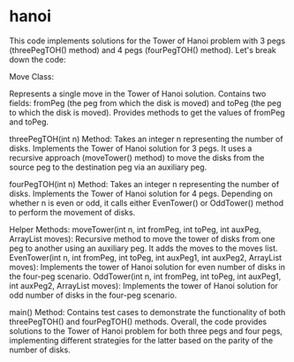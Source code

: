 # hanoi
This code implements solutions for the Tower of Hanoi problem with 3 pegs (threePegTOH() method) and 4 pegs (fourPegTOH() method). Let's break down the code:

Move Class:

Represents a single move in the Tower of Hanoi solution.
Contains two fields: fromPeg (the peg from which the disk is moved) and toPeg (the peg to which the disk is moved).
Provides methods to get the values of fromPeg and toPeg.

threePegTOH(int n) Method:
Takes an integer n representing the number of disks.
Implements the Tower of Hanoi solution for 3 pegs.
It uses a recursive approach (moveTower() method) to move the disks from the source peg to the destination peg via an auxiliary peg.

fourPegTOH(int n) Method:
Takes an integer n representing the number of disks.
Implements the Tower of Hanoi solution for 4 pegs.
Depending on whether n is even or odd, it calls either EvenTower() or OddTower() method to perform the movement of disks. 

Helper Methods:
moveTower(int n, int fromPeg, int toPeg, int auxPeg, ArrayList<Move> moves): Recursive method to move the tower of disks from one peg to another using an auxiliary peg. It adds the moves to the moves list.
EvenTower(int n, int fromPeg, int toPeg, int auxPeg1, int auxPeg2, ArrayList<Move> moves): Implements the tower of Hanoi solution for even number of disks in the four-peg scenario.
OddTower(int n, int fromPeg, int toPeg, int auxPeg1, int auxPeg2, ArrayList<Move> moves): Implements the tower of Hanoi solution for odd number of disks in the four-peg scenario.

main() Method:
Contains test cases to demonstrate the functionality of both threePegTOH() and fourPegTOH() methods.
Overall, the code provides solutions to the Tower of Hanoi problem for both three pegs and four pegs, implementing different strategies for the latter based on the parity of the number of disks.





